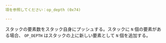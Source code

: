 ```yaml
---
項を参照してください：op_depth (0x74)

---
```

スタックの要素数をスタック自身にプッシュする。スタックに `N` 個の要素がある場合、 `OP_DEPTH` はスタックの上に新しい要素として `N` 個を追加する。